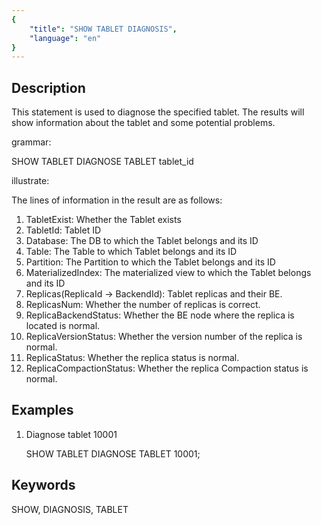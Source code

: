 ```yaml
---
{
    "title": "SHOW TABLET DIAGNOSIS",
    "language": "en"
}
---
```


<!-- 
Licensed to the Apache Software Foundation (ASF) under one
or more contributor license agreements.  See the NOTICE file
distributed with this work for additional information
regarding copyright ownership.  The ASF licenses this file
to you under the Apache License, Version 2.0 (the
"License"); you may not use this file except in compliance
with the License.  You may obtain a copy of the License at
  http://www.apache.org/licenses/LICENSE-2.0
Unless required by applicable law or agreed to in writing,
software distributed under the License is distributed on an
"AS IS" BASIS, WITHOUT WARRANTIES OR CONDITIONS OF ANY
KIND, either express or implied.  See the License for the
specific language governing permissions and limitations
under the License.
-->


## Description

This statement is used to diagnose the specified tablet. The results will show information about the tablet and some potential problems.

grammar:

SHOW TABLET DIAGNOSE TABLET tablet_id

illustrate:

The lines of information in the result are as follows:
1. TabletExist:                         Whether the Tablet exists
2. TabletId:                            Tablet ID
3. Database:                            The DB to which the Tablet belongs and its ID
4. Table:                               The Table to which Tablet belongs and its ID
5. Partition:                           The Partition to which the Tablet belongs and its ID
6. MaterializedIndex:                   The materialized view to which the Tablet belongs and its ID
7. Replicas(ReplicaId -> BackendId):    Tablet replicas and their BE.
8. ReplicasNum:                         Whether the number of replicas is correct.
9. ReplicaBackendStatus:                Whether the BE node where the replica is located is normal.
10. ReplicaVersionStatus:                Whether the version number of the replica is normal.
11. ReplicaStatus:                       Whether the replica status is normal.
12. ReplicaCompactionStatus:             Whether the replica Compaction status is normal.

## Examples

1. Diagnose tablet 10001

    SHOW TABLET DIAGNOSE TABLET 10001;

## Keywords

SHOW, DIAGNOSIS, TABLET
